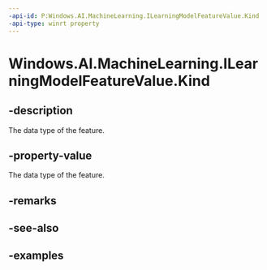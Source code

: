 ```yaml
---
-api-id: P:Windows.AI.MachineLearning.ILearningModelFeatureValue.Kind
-api-type: winrt property
---
```


<!-- Property syntax.
public LearningModelFeatureKind Kind { get; }
-->

# Windows.AI.MachineLearning.ILearningModelFeatureValue.Kind

## -description
The data type of the feature.

## -property-value
The data type of the feature.

## -remarks

## -see-also

## -examples


